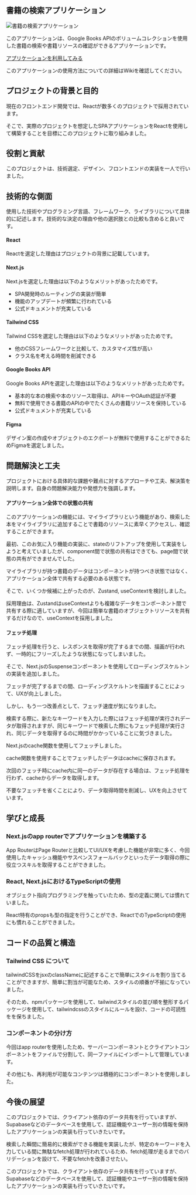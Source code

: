 ## 書籍の検索アプリケーション

![書籍の検索アプリケーション](https://github.com/daxchx/book-search/assets/149696768/d7e1de76-5eb9-4e31-9ee8-29b8b848df27)

このアプリケーションは、Google Books APIのボリュームコレクションを使用した書籍の検索や書籍リソースの確認ができるアプリケーションです。

<a href="https://book-app-roan.vercel.app/">アプリケーションを利用してみる</a>

このアプリケーションの使用方法についての詳細はWikiを確認してください。

## プロジェクトの背景と目的

現在のフロントエンド開発では、Reactが数多くのプロジェクトで採用されています。

そこで、実際のプロジェクトを想定したSPAアプリケーションをReactを使用して構築することを目標にこのプロジェクトに取り組みました。

## 役割と貢献

このプロジェクトは、技術選定、デザイン、フロントエンドの実装を一人で行いました。

## 技術的な側面

使用した技術やプログラミング言語、フレームワーク、ライブラリについて具体的に記述します。技術的な決定の理由や他の選択肢との比較も含めると良いです。

#### React

Reactを選定した理由はプロジェクトの背景に記載しています。

#### Next.js

Next.jsを選定した理由は以下のようなメリットがあったためです。

- SPA開発時のルーティングの実装が簡単
- 機能のアップデートが頻繁に行われている
- 公式ドキュメントが充実している

#### Tailwind CSS

Tailwind CSSを選定した理由は以下のようなメリットがあったためです。

- 他のCSSフレームワークと比較して、カスタマイズ性が高い
- クラス名を考える時間を削減できる

#### Google Books API

Google Books APIを選定した理由は以下のようなメリットがあったためです。

- 基本的な本の検索や本のリソース取得は、APIキーやOAuth認証が不要
- 無料で使用できる書籍のAPIの中でたくさんの書籍リソースを保持している
- 公式ドキュメントが充実している

#### Figma

デザイン案の作成やオブジェクトのエクポートが無料で使用することができるためFigmaを選定しました。

## 問題解決と工夫

プロジェクトにおける具体的な課題や難点に対するアプローチや工夫、解決策を説明します。自身の問題解決能力や発想力を強調します。

#### アプリケーション全体での状態の共有

このアプリケーションの機能には、マイライブラリという機能があり、検索した本をマイライブラリに追加することで書籍のリソースに素早くアクセスし、確認することができます。

最初、このお気に入り機能の実装に、stateのリフトアップを使用して実装をしようと考えていましたが、component間で状態の共有はできても、page間で状態の共有ができませんでした。

マイライブラリが持つ書籍のデータはコンポーネントが持つべき状態ではなく、アプリケーション全体で共有する必要のある状態です。

そこで、いくつか候補に上がったのが、Zustand, useContextを検討しました。

採用理由は、ZustandはuseContextよりも複雑なデータをコンポーネント間で共有する際に適していますが、今回は簡単な書籍のオブジェクトリソースを共有するだけなので、useContextを採用しました。

#### フェッチ処理

フェッチ処理を行うと、レスポンスを取得が完了するまでの間、描画が行われず、一時的にフリーズしたような状態になってしまいました。

そこで、Next.jsのSuspenseコンポーネントを使用してローディングスケルトンの実装を追加しました。

フェッチが完了するまでの間、ローディングスケルトンを描画することによって、UXが向上しました。

しかし、もう一つ改善点として、フェッチ速度が気になりました。

検索する際に、新たなキーワードを入力した際にはフェッチ処理が実行されデータが取得されますが、同じキーワードで検索した際にもフェッチ処理が実行され、同じデータを取得するのに時間がかかっていることに気づきました。

Next.jsのcache関数を使用してフェッチしました。

cache関数を使用することでフェッチしたデータはcacheに保存されます。

次回のフェッチ時にcache内に同一のデータが存在する場合は、フェッチ処理を行わず、cacheからデータを取得します。

不要なフェッチを省くことにより、データ取得時間を削減し、UXを向上させています。

## 学びと成長

### Next.jsのapp routerでアプリケーションを構築する

App RouterはPage Routerと比較してUI/UXを考慮した機能が非常に多く、今回使用したキャッシュ機能やサスペンスフォールバックといったデータ取得の際に役立つスキルを取得することができました。

### React, Next.jsにおけるTypeScriptの使用

オブジェクト指向プログラミングを触っていたため、型の定義に関しては慣れていました。

React特有のpropsも型の指定を行うことができ、ReactでのTypeScriptの使用にも慣れることができました。

## コードの品質と構造

### **Tailwind CSS について**

tailwindCSSをjsxのclassNameに記述することで簡単にスタイルを割り当てることができますが、簡単に割当が可能なため、スタイルの順番が不揃になっていました。

そのため、npmパッケージを使用して、tailwindスタイルの並び順を整形するパッケージを使用して、tailwindcssのスタイルにルールを設け、コードの可読性をを保ちました。

### **コンポーネントの分け方**

今回はapp routerを使用したため、サーバーコンポーネントとクライアントコンポーネントをファイルで分割して、同一ファイルにインポートして管理しています。

その他にも、再利用が可能なコンテンツは積極的にコンポーネントを使用しました。

## 今後の展望

このプロジェクトでは、クライアント依存のデータ共有を行っていますが、Supabaseなどのデータベースを使用して、認証機能やユーザー別の情報を保持したアプリケーションの実装も行っていきたいです。

検索した瞬間に簡易的に検索ができる機能を実装したが、特定のキーワードを入力している間に無駄なfetch処理が行われているため、fetch処理が走るまでのバリデーションを設けて、不要なfetchを改善させたい。

このプロジェクトでは、クライアント依存のデータ共有を行っていますが、Supabaseなどのデータベースを使用して、認証機能やユーザー別の情報を保持したアプリケーションの実装も行っていきたいです。
